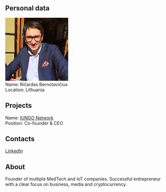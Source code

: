 ## Personal data
![ričardas bernotavičius photo](photo/ričardas_bernotavičius.jpg)  
Name:   Ričardas Bernotavičius  
Location: Lithuania  
## Projects 
Name: [IUNGO Network](../projects/iungo_network.md)  
Position: Co-founder & CEO   
## Contacts
[LinkedIn](https://www.linkedin.com/in/ricardasb/)    
## About
Founder of multiple MedTech and IoT companies. Successful entrepreneur with a clear focus on business, media and cryptocurrency.
